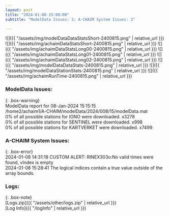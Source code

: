 ```yaml
---
layout: post
title: "2024-01-08 15:00:00"
subtitle: "ModelData Issues: 3; A-CHAIM System Issues: 2"

---
```


![]({{ "/assets/img/modelDataDataStatsShort-2400815.png" | relative_url }})
![]({{ "/assets/img/achaimDataStatsShort-2400815.png" | relative_url }})
![]({{ "/assets/img/achaimDataStatsLong00-2400815.png" | relative_url }})
![]({{ "/assets/img/achaimDataStatsLong01-2400815.png" | relative_url }})
![]({{ "/assets/img/achaimDataStatsLong02-2400815.png" | relative_url }})
![]({{ "/assets/img/modelDataDataStats-2400815.png" | relative_url }})
![]({{ "/assets/img/modelDataStationStats-2400815.png" | relative_url }})
![]({{ "/assets/img/achaimRunTime-2400815.png" | relative_url }})


### ModelData Issues:  
  
{: .box-warning}  
 ModelData report for 08-Jan-2024 15:15:15   
 /home2/achaim1/A-CHAIM/modelData/2024/008/15/modelData.mat   
 0% of all possible stations for IONO were downloaded. x3278   
 0% of all possible stations for SENTINEL were downloaded. x998   
 0% of all possible stations for KARTVERKET were downloaded. x7499   
  
### A-CHAIM System Issues:  
  
{: .box-error}  
2024-01-08 14:31:18 CUSTOM ALERT: RINEX303o:No valid times were found, vIndex is empty  
2024-01-08 15:28:41 The logical indices contain a true value outside of the array bounds.  

### Logs:  
  
{: .box-note}  
[Logs.zip]({{ "/assets/other/logs.zip" | relative_url }})  
[Log Info]({{ "/logInfo" | relative_url }})  
